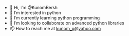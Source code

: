 - 👋 Hi, I’m @KunomBersh
- 👀 I’m interested in python 
- 🌱 I’m currently learning python programming 
- 💞️ I’m looking to collaborate on advanced python libraries
- 📫 How to reach me at kunom_q@yahoo.com

<!---
KunomBersh/KunomBersh i
